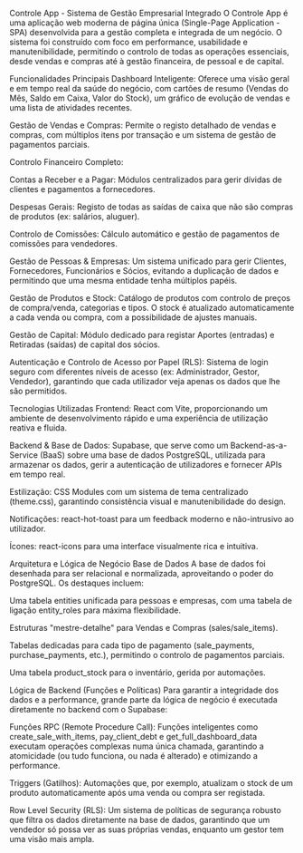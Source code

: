 Controle App - Sistema de Gestão Empresarial Integrado
O Controle App é uma aplicação web moderna de página única (Single-Page Application - SPA) desenvolvida para a gestão completa e integrada de um negócio. O sistema foi construído com foco em performance, usabilidade e manutenibilidade, permitindo o controlo de todas as operações essenciais, desde vendas e compras até à gestão financeira, de pessoal e de capital.

Funcionalidades Principais
Dashboard Inteligente: Oferece uma visão geral e em tempo real da saúde do negócio, com cartões de resumo (Vendas do Mês, Saldo em Caixa, Valor do Stock), um gráfico de evolução de vendas e uma lista de atividades recentes.

Gestão de Vendas e Compras: Permite o registo detalhado de vendas e compras, com múltiplos itens por transação e um sistema de gestão de pagamentos parciais.

Controlo Financeiro Completo:

Contas a Receber e a Pagar: Módulos centralizados para gerir dívidas de clientes e pagamentos a fornecedores.

Despesas Gerais: Registo de todas as saídas de caixa que não são compras de produtos (ex: salários, aluguer).

Controlo de Comissões: Cálculo automático e gestão de pagamentos de comissões para vendedores.

Gestão de Pessoas & Empresas: Um sistema unificado para gerir Clientes, Fornecedores, Funcionários e Sócios, evitando a duplicação de dados e permitindo que uma mesma entidade tenha múltiplos papéis.

Gestão de Produtos e Stock: Catálogo de produtos com controlo de preços de compra/venda, categorias e tipos. O stock é atualizado automaticamente a cada venda ou compra, com a possibilidade de ajustes manuais.

Gestão de Capital: Módulo dedicado para registar Aportes (entradas) e Retiradas (saídas) de capital dos sócios.

Autenticação e Controlo de Acesso por Papel (RLS): Sistema de login seguro com diferentes níveis de acesso (ex: Administrador, Gestor, Vendedor), garantindo que cada utilizador veja apenas os dados que lhe são permitidos.

Tecnologias Utilizadas
Frontend: React com Vite, proporcionando um ambiente de desenvolvimento rápido e uma experiência de utilização reativa e fluida.

Backend & Base de Dados: Supabase, que serve como um Backend-as-a-Service (BaaS) sobre uma base de dados PostgreSQL, utilizada para armazenar os dados, gerir a autenticação de utilizadores e fornecer APIs em tempo real.

Estilização: CSS Modules com um sistema de tema centralizado (theme.css), garantindo consistência visual e manutenibilidade do design.

Notificações: react-hot-toast para um feedback moderno e não-intrusivo ao utilizador.

Ícones: react-icons para uma interface visualmente rica e intuitiva.

Arquitetura e Lógica de Negócio
Base de Dados
A base de dados foi desenhada para ser relacional e normalizada, aproveitando o poder do PostgreSQL. Os destaques incluem:

Uma tabela entities unificada para pessoas e empresas, com uma tabela de ligação entity_roles para máxima flexibilidade.

Estruturas "mestre-detalhe" para Vendas e Compras (sales/sale_items).

Tabelas dedicadas para cada tipo de pagamento (sale_payments, purchase_payments, etc.), permitindo o controlo de pagamentos parciais.

Uma tabela product_stock para o inventário, gerida por automações.

Lógica de Backend (Funções e Políticas)
Para garantir a integridade dos dados e a performance, grande parte da lógica de negócio é executada diretamente no backend com o Supabase:

Funções RPC (Remote Procedure Call): Funções inteligentes como create_sale_with_items, pay_client_debt e get_full_dashboard_data executam operações complexas numa única chamada, garantindo a atomicidade (ou tudo funciona, ou nada é alterado) e otimizando a performance.

Triggers (Gatilhos): Automações que, por exemplo, atualizam o stock de um produto automaticamente após uma venda ou compra ser registada.

Row Level Security (RLS): Um sistema de políticas de segurança robusto que filtra os dados diretamente na base de dados, garantindo que um vendedor só possa ver as suas próprias vendas, enquanto um gestor tem uma visão mais ampla.